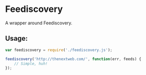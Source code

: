 # Feediscovery

A wrapper around Feediscovery.

## Usage:

```javascript
var feediscovery = require('./feediscovery.js');

feediscovery('http://thenextweb.com/', function(err, feeds) {
    // Simple, huh!
});
```
